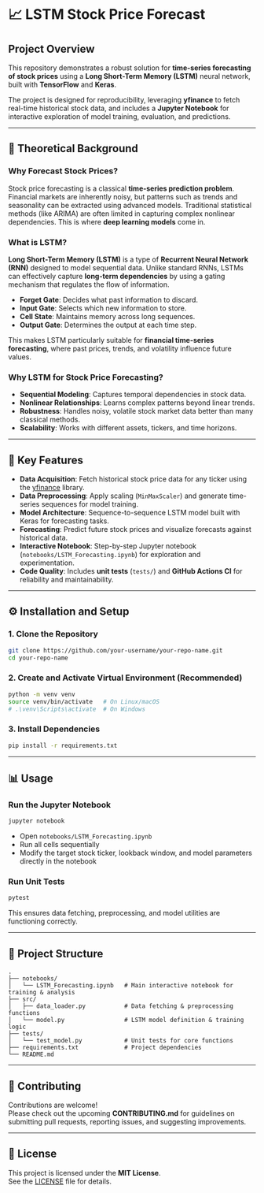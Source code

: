 # 📈 LSTM Stock Price Forecast

## Project Overview  
This repository demonstrates a robust solution for **time-series forecasting of stock prices** using a **Long Short-Term Memory (LSTM)** neural network, built with **TensorFlow** and **Keras**.  

The project is designed for reproducibility, leveraging **yfinance** to fetch real-time historical stock data, and includes a **Jupyter Notebook** for interactive exploration of model training, evaluation, and predictions.  

---

## 🧠 Theoretical Background  

### Why Forecast Stock Prices?  
Stock price forecasting is a classical **time-series prediction problem**. Financial markets are inherently noisy, but patterns such as trends and seasonality can be extracted using advanced models. Traditional statistical methods (like ARIMA) are often limited in capturing complex nonlinear dependencies. This is where **deep learning models** come in.  

### What is LSTM?  
**Long Short-Term Memory (LSTM)** is a type of **Recurrent Neural Network (RNN)** designed to model sequential data. Unlike standard RNNs, LSTMs can effectively capture **long-term dependencies** by using a gating mechanism that regulates the flow of information.  

- **Forget Gate**: Decides what past information to discard.  
- **Input Gate**: Selects which new information to store.  
- **Cell State**: Maintains memory across long sequences.  
- **Output Gate**: Determines the output at each time step.  

This makes LSTM particularly suitable for **financial time-series forecasting**, where past prices, trends, and volatility influence future values.  

### Why LSTM for Stock Price Forecasting?  
- **Sequential Modeling**: Captures temporal dependencies in stock data.  
- **Nonlinear Relationships**: Learns complex patterns beyond linear trends.  
- **Robustness**: Handles noisy, volatile stock market data better than many classical methods.  
- **Scalability**: Works with different assets, tickers, and time horizons.  

---

## 🚀 Key Features  
- **Data Acquisition**: Fetch historical stock price data for any ticker using the [yfinance](https://github.com/ranaroussi/yfinance) library.  
- **Data Preprocessing**: Apply scaling (`MinMaxScaler`) and generate time-series sequences for model training.  
- **Model Architecture**: Sequence-to-sequence LSTM model built with Keras for forecasting tasks.  
- **Forecasting**: Predict future stock prices and visualize forecasts against historical data.  
- **Interactive Notebook**: Step-by-step Jupyter notebook (`notebooks/LSTM_Forecasting.ipynb`) for exploration and experimentation.  
- **Code Quality**: Includes **unit tests** (`tests/`) and **GitHub Actions CI** for reliability and maintainability.  

---

## ⚙️ Installation and Setup  

### 1. Clone the Repository  
```bash
git clone https://github.com/your-username/your-repo-name.git
cd your-repo-name
```

### 2. Create and Activate Virtual Environment (Recommended)  
```bash
python -m venv venv
source venv/bin/activate   # On Linux/macOS
# .\venv\Scripts\activate  # On Windows
```

### 3. Install Dependencies  
```bash
pip install -r requirements.txt
```

---

## 📊 Usage  

### Run the Jupyter Notebook  
```bash
jupyter notebook
```
- Open `notebooks/LSTM_Forecasting.ipynb`  
- Run all cells sequentially  
- Modify the target stock ticker, lookback window, and model parameters directly in the notebook  

### Run Unit Tests  
```bash
pytest
```
This ensures data fetching, preprocessing, and model utilities are functioning correctly.  

---

## 📂 Project Structure  
```
.
├── notebooks/
│   └── LSTM_Forecasting.ipynb   # Main interactive notebook for training & analysis
├── src/
│   ├── data_loader.py           # Data fetching & preprocessing functions
│   └── model.py                 # LSTM model definition & training logic
├── tests/
│   └── test_model.py            # Unit tests for core functions
├── requirements.txt             # Project dependencies
└── README.md
```

---

## 🤝 Contributing  
Contributions are welcome!  
Please check out the upcoming **CONTRIBUTING.md** for guidelines on submitting pull requests, reporting issues, and suggesting improvements.  

---

## 📜 License  
This project is licensed under the **MIT License**.  
See the [LICENSE](LICENSE) file for details.  
